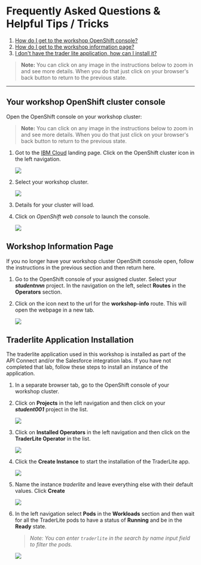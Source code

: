 # Frequently Asked Questions & Helpful Tips / Tricks

1. [How do I get to the workshop OpenShift console?](#your-workshop-openshift-cluster-console)
1. [How do I get to the workshop information page?](#workshop-information-page)
1. [I don't have the trader lite application, how can I install it?](#traderlite-application-installation)

>**Note:** You can click on any image in the instructions below to zoom in and see more details. When you do that just click on your browser's back button to return to the previous state.

***

## Your workshop OpenShift cluster console 

Open the OpenShift console on your workshop cluster:

 > **Note:** You can click on any image in the instructions below to zoom in and see more details. When you do that just click on your  browser's back button to return to the previous state.

1. Got to the [IBM Cloud](https://cloud.ibm.com) landing page. Click on the OpenShift cluster icon in the left navigation.

    [![](images/cloud-roks.png)](images/cloud-roks.png)

1. Select your workshop cluster.

    [![](images/cloud-account.png)](images/cloud-account.png)

1. Details for your cluster will load.

1. Click on *OpenShift web console* to launch the console.

    [![](images/open-console.png)](images/open-console.png)


## Workshop Information Page

If you no longer have your workshop cluster OpenShift console open, follow the instructions in the  previous section and then return here. 

1. Go to the OpenShift console of your assigned cluster. Select your  ***studentnnn*** project. In the navigation on the left, select **Routes** in the **Operators** section.

1. Click on the icon next to the url for the **workshop-info** route. This will open the webpage in a new tab.

    [![](images/workshop-info-route.png)](images/workshop-info-route.png)

## Traderlite Application Installation

The traderlite application used in this workshop is installed as part of the API Connect and/or the Salesforce integration labs. If you have not completed that lab, follow these steps to install an instance of the application.

1. In a separate browser tab, go to the OpenShift console of your workshop  cluster.

1. Click on **Projects** in the left navigation and then click on your ***student001*** project in the list.

    [![](../exercise-api-connect/images/select-traderlite-project.png)](../exercise-api-connect/images/select-traderlite-project.png)

1. Click on **Installed Operators** in the left navigation and then click on the **TraderLite Operator** in the list.

    [![](../exercise-api-connect/images/select-traderlite-operator.png)](../exercise-api-connect/images/select-traderlite-operator.png)

1. Click the **Create Instance** to start the installation of the TraderLite app.

    [![](../exercise-api-connect/images/traderlite-create-instance.png)](../exercise-api-connect/images/traderlite-create-instance.png)

1. Name the instance *traderlite* and leave everything else with their default values. Click **Create**

    [![](images/traderlite-create-values-default.png)](images/traderlite-create-values-default.png)

1. In the left navigation select **Pods** in the **Workloads** section and then wait for all the TraderLite pods to have a status of **Running** and be in the **Ready** state.

    > *Note: You can enter `traderlite` in the search by name input field to filter the pods.*

    [![](../exercise-api-connect/images/traderlite-pods-ready.png)](../exercise-api-connect/images/traderlite-pods-ready.png)


